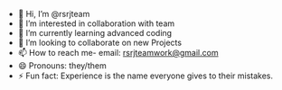 - 👋 Hi, I’m @rsrjteam
- 👀 I’m interested in collaboration with team
- 🌱 I’m currently learning advanced coding
- 💞️ I’m looking to collaborate on new Projects
- 📫 How to reach me- email: rsrjteamwork@gmail.com
- 😄 Pronouns: they/them
- ⚡ Fun fact: Experience is the name everyone gives to their mistakes.

<!---
rsrjteam/rsrjteam is a ✨ special ✨ repository because its `README.md` (this file) appears on your GitHub profile.
You can click the Preview link to take a look at your changes.
--->
